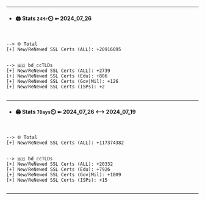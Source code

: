 

---
- #### 🖨️ **Stats** `24Hr`⏲️ ➼ 2024_07_26
```console


--> 🌐 Total
[+] New/ReNewed SSL Certs (ALL): +20916095


--> 🇧🇩 bd_ccTLDs
[+] New/ReNewed SSL Certs (ALL): +2739
[+] New/ReNewed SSL Certs (Edu): +886
[+] New/ReNewed SSL Certs (Gov|Mil): +126
[+] New/ReNewed SSL Certs (ISPs): +2


```

---
- #### 🖨️ **Stats** `7Days`⏲️ ➼ 2024_07_26 <--> 2024_07_19
```console


--> 🌐 Total
[+] New/ReNewed SSL Certs (ALL): +117374382


--> 🇧🇩 bd_ccTLDs
[+] New/ReNewed SSL Certs (ALL): +20332
[+] New/ReNewed SSL Certs (Edu): +7926
[+] New/ReNewed SSL Certs (Gov|Mil): +1009
[+] New/ReNewed SSL Certs (ISPs): +15


```

---

